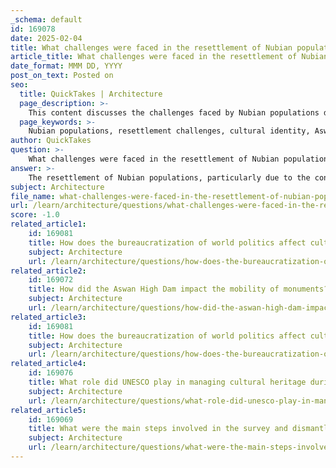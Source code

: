 ```yaml
---
_schema: default
id: 169078
date: 2025-02-04
title: What challenges were faced in the resettlement of Nubian populations in terms of cultural identity?
article_title: What challenges were faced in the resettlement of Nubian populations in terms of cultural identity?
date_format: MMM DD, YYYY
post_on_text: Posted on
seo:
  title: QuickTakes | Architecture
  page_description: >-
    This content discusses the challenges faced by Nubian populations during their resettlement, focusing on issues related to cultural identity, loss of heritage, community fragmentation, and the socioeconomic impacts of the Aswan High Dam.
  page_keywords: >-
    Nubian populations, resettlement challenges, cultural identity, Aswan High Dam, displacement, cultural loss, heritage, community fragmentation, economic pressures, traditional practices, Nile River, socioeconomic impacts
author: QuickTakes
question: >-
    What challenges were faced in the resettlement of Nubian populations in terms of cultural identity?
answer: >-
    The resettlement of Nubian populations, particularly due to the construction of the Aswan High Dam, presented several significant challenges regarding their cultural identity. Here are the key issues faced:\n\n1. **Displacement and Cultural Loss**: The relocation of approximately 120,000 Nubians resulted in a profound disconnection from their ancestral lands, which were integral to their cultural identity. The flooding caused by the dam submerged many historical sites and artifacts, leading to a loss of cultural heritage that was irreplaceable. This dislocation disrupted traditional ways of life, social structures, and community bonds that had been established over centuries.\n\n2. **Narrative Overshadowing**: The narrative surrounding Nubia's heritage, often promoted by organizations like UNESCO, tended to focus on the monumental aspects of Nubian culture, such as temples and artifacts, while neglecting the lived experiences of the Nubian people. This created a disconnect between the cultural identity of the Nubians and the representation of their heritage, which was often framed in a way that did not reflect their current realities and struggles.\n\n3. **Fragmentation of Community**: The resettlement process led to the fragmentation of Nubian communities. In the new settlements, villages were divided into ethnic zones, which diluted the cohesive cultural identity that had existed in their original locations. The new names given to these villages echoed their original names but did not fully encapsulate the cultural significance and historical context of the Nubian identity.\n\n4. **Economic Pressures**: The economic motivations behind the relocation of monuments and the resettlement of populations often conflicted with the cultural values of the Nubians. The emphasis on economic development and the commodification of cultural artifacts created tensions, as the Nubians found themselves caught between preserving their cultural heritage and adapting to new economic realities imposed by the resettlement.\n\n5. **Loss of Traditional Practices**: The alteration of the Nile's seasonal rise, which had historically organized Nubian settlement patterns, disrupted traditional agricultural practices and seasonal migrations. This not only affected their livelihoods but also their cultural practices tied to the land and the river, further eroding their cultural identity.\n\nIn summary, the challenges faced by Nubian populations during their resettlement were multifaceted, involving significant cultural loss, narrative misrepresentation, community fragmentation, economic pressures, and the disruption of traditional practices. These factors collectively contributed to a crisis of cultural identity for the Nubians, as they navigated the complexities of their new circumstances while striving to maintain their heritage.
subject: Architecture
file_name: what-challenges-were-faced-in-the-resettlement-of-nubian-populations-in-terms-of-cultural-identity.md
url: /learn/architecture/questions/what-challenges-were-faced-in-the-resettlement-of-nubian-populations-in-terms-of-cultural-identity
score: -1.0
related_article1:
    id: 169081
    title: How does the bureaucratization of world politics affect cultural neutrality and architectural specificity?
    subject: Architecture
    url: /learn/architecture/questions/how-does-the-bureaucratization-of-world-politics-affect-cultural-neutrality-and-architectural-specificity
related_article2:
    id: 169072
    title: How did the Aswan High Dam impact the mobility of monuments?
    subject: Architecture
    url: /learn/architecture/questions/how-did-the-aswan-high-dam-impact-the-mobility-of-monuments
related_article3:
    id: 169081
    title: How does the bureaucratization of world politics affect cultural neutrality and architectural specificity?
    subject: Architecture
    url: /learn/architecture/questions/how-does-the-bureaucratization-of-world-politics-affect-cultural-neutrality-and-architectural-specificity
related_article4:
    id: 169076
    title: What role did UNESCO play in managing cultural heritage during the relocation of Nubian Temples?
    subject: Architecture
    url: /learn/architecture/questions/what-role-did-unesco-play-in-managing-cultural-heritage-during-the-relocation-of-nubian-temples
related_article5:
    id: 169069
    title: What were the main steps involved in the survey and dismantling of the Nubian Temples?
    subject: Architecture
    url: /learn/architecture/questions/what-were-the-main-steps-involved-in-the-survey-and-dismantling-of-the-nubian-temples
---
```


&nbsp;